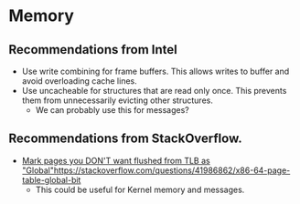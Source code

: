 # Memory

## Recommendations from Intel
- Use write combining for frame buffers. This allows writes to buffer and avoid overloading cache lines.
- Use uncacheable for structures that are read only once. This prevents them from unnecessarily evicting other structures.
  - We can probably use this for messages? 

## Recommendations from StackOverflow.

- [Mark pages you DON'T want flushed from TLB as "Global"](https://stackoverflow.com/questions/41986862/x86-64-page-table-global-bit)https://stackoverflow.com/questions/41986862/x86-64-page-table-global-bit
  - This could be useful for Kernel memory and messages.
